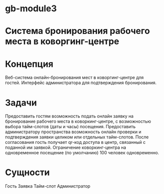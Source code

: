 # gb-module3

# Система бронирования рабочего места в коворгинг-центре

# Концепция

Веб-система онлайн-бронирования мест в коворгинг-центре для гостей. Интерфейс администратора для подтверждения бронирования.

# Задачи

Предоставить гостям возможность подать онлайн заявку на бронирование рабочего места в коворкинг-центре, с возможностью выбора тайм-слотов (даты и часы) посещения.
Предоставить администратору пространства возможность онлайн проверки и подтверждения заявки целиком или отдельных тайм-слотов.
После согласования гость получает qr-код доступа в центр, связанный с поданной им заявкой.
Ограничение коворкинг-центра на одновременное посещение (по умолчанию) 100 человек одновременно.

# Сущности

Гость
Заявка
Тайм-слот
Администратор